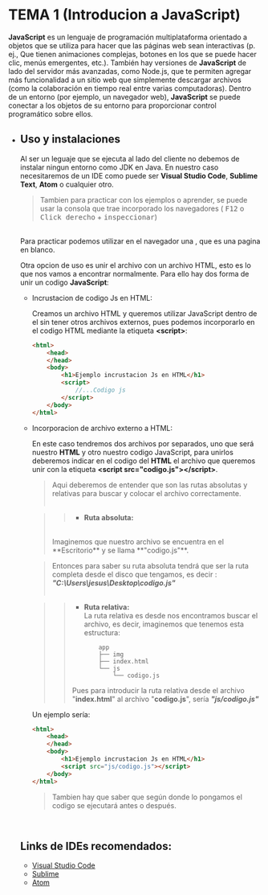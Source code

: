# TEMA 1 (Introducion a JavaScript)
**JavaScript** es un lenguaje de programación multiplataforma orientado a objetos que se utiliza para hacer que las páginas web sean interactivas (p. ej., Que tienen animaciones complejas, botones en los que se puede hacer clic, menús emergentes, etc.). También hay versiones de **JavaScript** de lado del servidor más avanzadas, como Node.js, que te permiten agregar más funcionalidad a un sitio web que simplemente descargar archivos (como la colaboración en tiempo real entre varias computadoras). Dentro de un entorno (por ejemplo, un navegador web), **JavaScript** se puede conectar a los objetos de su entorno para proporcionar control programático sobre ellos.

- ## Uso y instalaciones
    Al ser un leguaje que se ejecuta al lado del cliente no debemos de instalar ningun entorno como JDK en Java. En nuestro caso necesitaremos de un IDE como puede ser **Visual Studio Code**, **Sublime Text**, **Atom** o cualquier otro.

    > Tambien para practicar con los ejemplos o aprender, se puede usar la consola que trae incorporado los navegadores ( <kbd>F12</kbd> o <kbd>Click derecho</kbd> + <kbd>inspeccionar</kbd>)
    <br>
    Para practicar podemos utilizar en el navegador una <about:blank>, que es una pagina en blanco.

    Otra opcion de uso es unir el archivo con un archivo HTML, esto es lo que nos vamos a encontrar normalmente. Para ello hay dos forma de unir un codigo **JavaScript**:

    - Incrustacion de codigo Js en HTML:
        
        Creamos un archivo HTML y queremos utilizar JavaScript dentro de el sin tener otros archivos externos, pues podemos incorporarlo en el codigo HTML mediante la etiqueta **\<script>**:
        ~~~HTML
        <html>
            <head>
            </head>
            <body>
                <h1>Ejemplo incrustacion Js en HTML</h1>
                <script>
                    //...Codigo js
                </script>
            </body>
        </html>
        ~~~
    - Incorporacion de archivo externo a HTML:

        En este caso tendremos dos archivos por separados, uno que será nuestro **HTML** y otro nuestro codigo JavaScript, para unirlos deberemos indicar en el codigo del **HTML** el archivo que queremos unir con la etiqueta **\<script src="codigo.js">\</script>**.

        >Aqui deberemos de entender que son las rutas  absolutas y relativas para buscar y colocar el archivo correctamente.
        ><br>
        ><br>

        >>- **Ruta absoluta:**
        >    <br>
        >   Imaginemos que nuestro archivo se encuentra en el **Escritorio** y se llama **"codigo.js"**.
        >    <br>

        >    Entonces para saber su ruta absoluta tendrá que ser la ruta completa desde el disco que tengamos, es decir : **_"C:\Users\jesus\Desktop\codigo.js"_**
        >    <br>
        >    <br>
        
        >>  - **Ruta relativa:**<br>
        >    La ruta relativa es desde nos encontramos buscar el archivo, es decir, imaginemos que tenemos esta estructura:<br>
        >>    ~~~
        >>        app
        >>        ├── img
        >>        ├── index.html
        >>        └── js
        >>            └── codigo.js
        >>    ~~~
        >> Pues para introducir la ruta relativa desde el archivo "**index.html**" al archivo "**codigo.js**", sería **_"js/codigo.js"_**

        Un ejemplo sería:

        ~~~HTML
        <html>
            <head>
            </head>
            <body>
                <h1>Ejemplo incrustacion Js en HTML</h1>
                <script src="js/codigo.js"></script>
            </body>
        </html>
        ~~~

        > Tambien hay que saber que según donde lo pongamos el codigo se ejecutará antes o después.
    <br>

    ## Links de IDEs recomendados:

    - [Visual Studio Code](https://code.visualstudio.com/)
    - [Sublime](https://www.sublimetext.com/)
    - [Atom](https://atom.io/)
        

    
